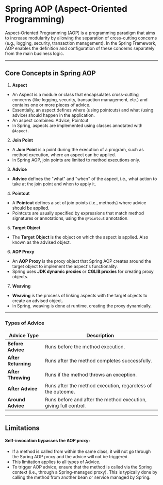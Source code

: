 # Spring AOP (Aspect-Oriented Programming)

Aspect-Oriented Programming (AOP) is a programming paradigm that aims to increase modularity by allowing the separation
of cross-cutting concerns (e.g., logging, security, transaction management). In the Spring Framework, AOP enables the
definition and configuration of these concerns separately from the main business logic.

---

## Core Concepts in Spring AOP

1. **Aspect**

- An Aspect is a module or class that encapsulates cross-cutting concerns (like logging, security, transaction management, etc.) and contains one or more pieces of advice.
- Essentially, an aspect defines where (using pointcuts) and what (using advice) should happen in the application.
- An aspect combines: Advice, Pointcut
- In Spring, aspects are implemented using classes annotated with `@Aspect`.

2. **Join Point**

- A **Join Point** is a point during the execution of a program, such as method execution, where an aspect can be
  applied.
- In Spring AOP, join points are limited to method executions only.

3. **Advice**

- **Advice** defines the "what" and "when" of the aspect, i.e., what action to take at the join point and when to apply
  it.

4. **Pointcut**

- A **Pointcut** defines a set of join points (i.e., methods) where advice should be applied.
- Pointcuts are usually specified by expressions that match method signatures or annotations, using the `@Pointcut`
  annotation.

5. **Target Object**

- The **Target Object** is the object on which the aspect is applied. Also known as the advised object.

6. **AOP Proxy**

- An **AOP Proxy** is the proxy object that Spring AOP creates around the target object to implement the aspect's
  functionality.
- Spring uses **JDK dynamic proxies** or **CGLIB proxies** for creating proxy objects.

7. **Weaving**

- **Weaving** is the process of linking aspects with the target objects to create an advised object.
- In Spring, weaving is done at runtime, creating the proxy dynamically.

---

### Types of Advice

| Advice Type         | Description                                                      |
|---------------------|------------------------------------------------------------------|
| **Before Advice**   | Runs before the method execution.                                |
| **After Returning** | Runs after the method completes successfully.                    |
| **After Throwing**  | Runs if the method throws an exception.                          |
| **After Advice**    | Runs after the method execution, regardless of the outcome.      |
| **Around Advice**   | Runs before and after the method execution, giving full control. |

---

## Limitations

#### Self-invocation bypasses the AOP proxy:

- If a method is called from within the same class, it will not go through
  the Spring AOP proxy and the advice will not be triggered.
- This limitation applies to all types of Advice.
- To trigger AOP advice, ensure that the method is called via the Spring context (i.e., through a Spring-managed
  proxy). This is typically done by calling the method from another bean or service managed by Spring.
